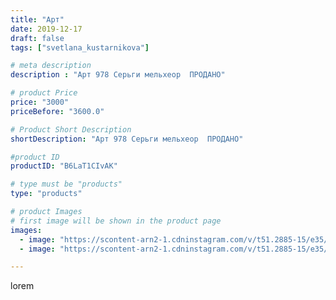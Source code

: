 ```yaml
---
title: "Арт"
date: 2019-12-17
draft: false
tags: ["svetlana_kustarnikova"]

# meta description
description : "Арт 978 Серьги мельхеор  ПРОДАНО"

# product Price
price: "3000"
priceBefore: "3600.0"

# Product Short Description
shortDescription: "Арт 978 Серьги мельхеор  ПРОДАНО"

#product ID
productID: "B6LaT1CIvAK"

# type must be "products"
type: "products"

# product Images
# first image will be shown in the product page
images:
  - image: "https://scontent-arn2-1.cdninstagram.com/v/t51.2885-15/e35/76881976_755919918262402_7445496038362096598_n.jpg?_nc_ht=scontent-arn2-1.cdninstagram.com&_nc_cat=110&_nc_ohc=0rWx2UGvbNkAX_M5icw&se=7&tp=1&oh=a0a98b31def773c8331b85137364e315&oe=605ED0A2&ig_cache_key=MjIwMDk2ODU0ODEyMjE2NTYzMQ%3D%3D.2"
  - image: "https://scontent-arn2-1.cdninstagram.com/v/t51.2885-15/e35/75571754_159339655330118_7378023209386487383_n.jpg?_nc_ht=scontent-arn2-1.cdninstagram.com&_nc_cat=102&_nc_ohc=uzQfKNof2MkAX-gv9Y4&se=8&tp=1&oh=ba50bb79255bfc1b79d5d7754170987b&oe=6060F664&ig_cache_key=MjIwMDk2ODU0ODEzMDU1MzM5NQ%3D%3D.2"

---
```

lorem
